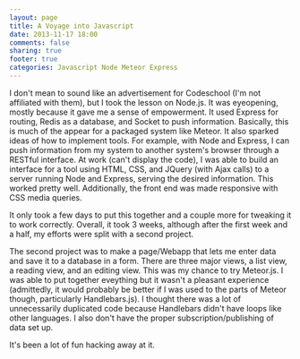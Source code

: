 ```yaml
---
layout: page
title: A Voyage into Javascript
date: 2013-11-17 18:00
comments: false
sharing: true
footer: true
categories: Javascript Node Meteor Express
---
```


I don't mean to sound like an advertisement for Codeschool (I'm not affiliated with them), but I took the lesson on Node.js.  It was eyeopening, mostly because it gave me a sense of empowerment.  It used Express for routing, Redis as a database, and Socket to push information.  Basically, this is much of the appear for a packaged system like Meteor.  It also sparked ideas of how to implement tools.  For example, with Node and Express, I can push information from my system to another system's browser through a RESTful interface.  At work (can't display the code), I was able to build an interface for a tool using HTML, CSS, and JQuery (with Ajax calls) to a server running Node and Express, serving the desired information.  This worked pretty well.  Additionally, the front end was made responsive with CSS media queries.  

It only took a few days to put this together and a couple more for tweaking it to work correctly.  Overall, it took 3 weeks, although after the first week and a half, my efforts were split with a second project.

The second project was to make a page/Webapp that lets me enter data and save it to a database in a form.  There are three major views, a list view, a reading view, and an editing view.  This was my chance to try Meteor.js.  I was able to put together eveything but it wasn't a pleasant experience (admittedly, it would probably be better if I was used to the parts of Meteor though, particularly Handlebars.js).  I thought there was a lot of unnecessarily duplicated code because Handlebars didn't have loops like other languages. I also don't have the proper subscription/publishing of data set up.

It's been a lot of fun hacking away at it.